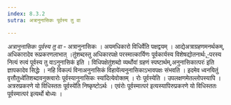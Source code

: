 ```yaml
---
index: 8.3.2
sutra: अत्रानुनासिकः पूर्वस्य तु वा

---
```

_अत्रानुनासिकः पूर्वस्य तु वा_ - अत्रानुनासिकः । अयमधिकारो विधिर्वेति पक्षद्वयम् । आद्येअत्राग्रहणमनर्थकम्, अधिकारादेव रूप्रकरणलाभात् ।तु॑शब्दस्तु अधिकारपक्षे परस्मात्कार्यिणः पूर्वकार्यस्य विशेषद्योतनार्थः,-॒परस्य नित्यं रुत्वं पूर्वस्य तु वाऽनुनासिक॑ इति । विधिपक्षेतु॑शब्दो व्यर्थोवा॑ ग्रहणं स्पष्टार्थम्,अनुनासिकात्परः॑ इति ज्ञापकादेव सिद्धेः । नहि विकल्पं विनाअनुनासिकं विहाये॑त्यनुनासिकाऽभावपक्षः संभवति । इदमेव ध्वनयितुं वृत्तौतुध्वे॑तिशब्दावनुक्त्वारोः पूर्वस्यानुनासिकः स्या॑दित्येवोक्तम् । रोः पूर्वस्येति । उपलक्षणमेतल्लोपस्यापि । अत्ररुप्रकरणे यो विधिस्ततः पूर्वस्ये॑ति निष्कृष्टोऽर्थः । एवंरोः पूर्वस्मात्पर॑ इत्यस्यापिरुप्रकरणे यो विधिस्ततः पूर्वस्मात्पर॑ इत्यर्थो बोध्यः ।